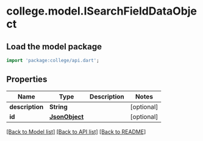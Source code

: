 # college.model.ISearchFieldDataObject

## Load the model package
```dart
import 'package:college/api.dart';
```

## Properties
Name | Type | Description | Notes
------------ | ------------- | ------------- | -------------
**description** | **String** |  | [optional] 
**id** | [**JsonObject**](.md) |  | [optional] 

[[Back to Model list]](../README.md#documentation-for-models) [[Back to API list]](../README.md#documentation-for-api-endpoints) [[Back to README]](../README.md)


